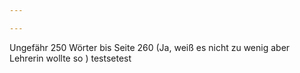 ```yaml
---

---
```




Ungefähr 250 Wörter bis Seite 260 (Ja, weiß es nicht zu wenig aber Lehrerin wollte so )
testsetest







